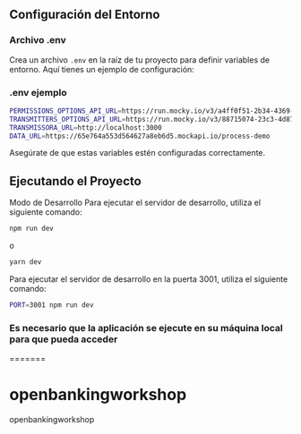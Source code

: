 ## Configuración del Entorno

### Archivo .env

Crea un archivo `.env` en la raíz de tu proyecto para definir variables de entorno. Aquí tienes un ejemplo de configuración:

### .env ejemplo
```bash
PERMISSIONS_OPTIONS_API_URL=https://run.mocky.io/v3/a4ff0f51-2b34-4369-ac5d-3deeb9797410
TRANSMITTERS_OPTIONS_API_URL=https://run.mocky.io/v3/88715074-23c3-4d87-bbeb-04b8973fec2a
TRANSMISSORA_URL=http://localhost:3000
DATA_URL=https://65e764a553d564627a8eb6d5.mockapi.io/process-demo
```
Asegúrate de que estas variables estén configuradas correctamente.

## Ejecutando el Proyecto
Modo de Desarrollo
Para ejecutar el servidor de desarrollo, utiliza el siguiente comando:

```bash
npm run dev
```
o
```bash
yarn dev
```

Para ejecutar el servidor de desarrollo en la puerta 3001, utiliza el siguiente comando:
```bash
PORT=3001 npm run dev
```

### Es necesario que la aplicación se ejecute en su máquina local para que pueda acceder
=======
# openbankingworkshop
openbankingworkshop